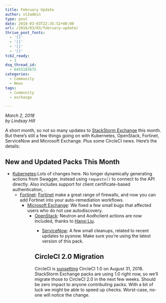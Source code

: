 ```yaml
---
title: February Update
author: st2admin
type: post
date: 2018-03-03T22:35:52+00:00
url: /2018/03/03/february-update/
thrive_post_fonts:
  - '[]'
  - '[]'
  - '[]'
  - '[]'
tcb2_ready:
  - 1
dsq_thread_id:
  - 6455183675
categories:
  - Community
  - News
tags:
  - Community
  - exchange

---
```

_March 2, 2018_  
_by Lindsay Hill_

A short month, so not so many updates to [StackStorm Exchange][1] this month. But there&#8217;s still a few things going on with Kubernetes, OpenStack, Fortinet, ServiceNow and Microsoft Exchange. Plus some CircleCI news. Here&#8217;s the details:

<!--more-->

## New and Updated Packs This Month

  * [Kubernetes][2]:Lots of changes here. No longer dynamically generating actions from Swagger, instead using `requests()` to connect to the API directly. Also includes support for client certificate-based authentication, . 
      * [Fortinet][3]: [Fortinet][4] make a great range of firewalls, and now you can add Fortinet into your auto-remediation workflows. 
          * [Microsoft Exchange][5]: We fixed a few small bugs that affected users who do not use autodiscovery. 
              * [OpenStack][6]: Neutron and Aodhclient actions are now included, thanks to [Hanxi Liu][7]. 
                  * [ServiceNow][8]: A few small cleanups, related to recent updates to pysnow. Make sure you&#8217;re using the latest version of this pack. </ul> 
                    ## CircleCI 2.0 Migration
                    
                    CircleCI is [sunsetting][9] CircleCI 1.0 on August 31, 2018. StackStorm Exchange packs are using 1.0 right now, so we&#8217;ll migrate those to CircleCI 2.0 in the next few weeks. Should be zero impact to anyone contributing packs. With a bit of luck we might be able to speed up checks. Worst-case, no-one will notice the change.

 [1]: https://exchange.stackstorm.org
 [2]: https://github.com/StackStorm-Exchange/stackstorm-kubernetes
 [3]: https://github.com/StackStorm-Exchange/stackstorm-fortinet
 [4]: https://www.fortinet.com
 [5]: https://github.com/StackStorm-Exchange/stackstorm-msexchange
 [6]: https://github.com/StackStorm-Exchange/stackstorm-openstack
 [7]: https://github.com/apolloliu
 [8]: https://github.com/StackStorm-Exchange/stackstorm-servicenow
 [9]: https://circleci.com/blog/sunsetting-1-0/